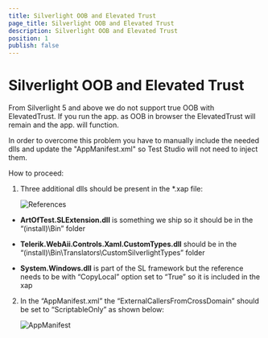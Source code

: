 ```yaml
---
title: Silverlight OOB and Elevated Trust
page_title: Silverlight OOB and Elevated Trust
description: Silverlight OOB and Elevated Trust
position: 1
publish: false
---
```

# Silverlight OOB and Elevated Trust

From Silverlight 5 and above we do not support true OOB with ElevatedTrust. If you run the app. as OOB in browser the ElevatedTrust will remain and the app. will function.

In order to overcome this problem you have to manually include the needed dlls and update the "AppManifest.xml" so Test Studio will not need to inject them.

How to proceed:

1. Three additional dlls should be present in the *.xap file:

	![References][1]

* **ArtOfTest.SLExtension.dll** is something we ship so it should be in the “(install)\Bin” folder

* **Telerik.WebAii.Controls.Xaml.CustomTypes.dll** should be in the “(install)\Bin\Translators\CustomSilverlightTypes” folder

* **System.Windows.dll** is part of the SL framework but the reference needs to be with “CopyLocal” option set to “True” so it is included in the xap

2. In the “AppManifest.xml” the “ExternalCallersFromCrossDomain” should be set to “ScriptableOnly” as shown below:

	![AppManifest][2]

[1]: /img/knowledge-base/silverlight-kb/silverlight-oob-and-elevated-trust/fig1.png
[2]: /img/knowledge-base/silverlight-kb/silverlight-oob-and-elevated-trust/fig2.png